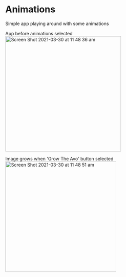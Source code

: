 # Animations
Simple app playing around with some animations

App before animations selected  <img width="361" alt="Screen Shot 2021-03-30 at 11 48 36 am" src="https://user-images.githubusercontent.com/36807329/112917384-3bb31200-914e-11eb-9faa-14c6b1b4c893.png">

Image grows when 'Grow The Avo' button selected   <img width="346" alt="Screen Shot 2021-03-30 at 11 48 51 am" src="https://user-images.githubusercontent.com/36807329/112917434-54bbc300-914e-11eb-9bfa-d36fd85b6b3b.png">
